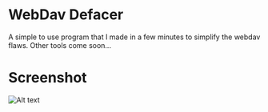 # WebDav Defacer
A simple to use program that I made in a few minutes to simplify the webdav flaws. Other tools come soon...

# Screenshot

![Alt text](https://cdn.discordapp.com/attachments/710792905232744498/721350119840022579/unknown.png)
